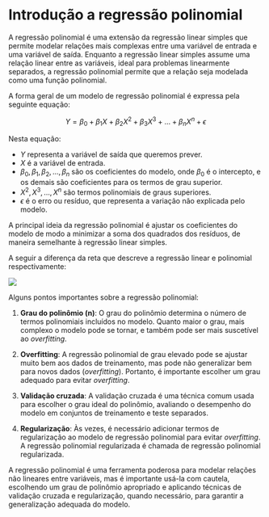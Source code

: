 # Introdução a regressão polinomial

A regressão polinomial é uma extensão da regressão linear simples que permite modelar relações mais complexas entre uma variável de entrada e uma variável de saída. Enquanto a regressão linear simples assume uma relação linear entre as variáveis, ideal para problemas linearmente separados, a regressão polinomial permite que a relação seja modelada como uma função polinomial.

A forma geral de um modelo de regressão polinomial é expressa pela seguinte equação:

$$
Y = \beta_0 + \beta_1X + \beta_2X^2 + \beta_3X^3 + \ldots + \beta_nX^n + \epsilon
$$

Nesta equação:

- $Y$ representa a variável de saída que queremos prever.
- $X$ é a variável de entrada.
- $\beta_0, \beta_1, \beta_2, \ldots, \beta_n$ são os coeficientes do modelo, onde $\beta_0$ é o intercepto, e os demais são coeficientes para os termos de grau superior.
- $X^2, X^3, \ldots, X^n$ são termos polinomiais de graus superiores.
- $\epsilon$ é o erro ou resíduo, que representa a variação não explicada pelo modelo.

A principal ideia da regressão polinomial é ajustar os coeficientes do modelo de modo a minimizar a soma dos quadrados dos resíduos, de maneira semelhante à regressão linear simples.

A seguir a diferença da reta que descreve a regressão linear e polinomial respectivamente:

![](./assets/regressao-linear-vs-polinomial.png~)

Alguns pontos importantes sobre a regressão polinomial:

1. **Grau do polinômio (n)**: O grau do polinômio determina o número de termos polinomiais incluídos no modelo. Quanto maior o grau, mais complexo o modelo pode se tornar, e também pode ser mais suscetível ao _overfitting_.

2. **Overfitting**: A regressão polinomial de grau elevado pode se ajustar muito bem aos dados de treinamento, mas pode não generalizar bem para novos dados (_overfitting_). Portanto, é importante escolher um grau adequado para evitar _overfitting_.

3. **Validação cruzada**: A validação cruzada é uma técnica comum usada para escolher o grau ideal do polinômio, avaliando o desempenho do modelo em conjuntos de treinamento e teste separados.

4. **Regularização**: Às vezes, é necessário adicionar termos de regularização ao modelo de regressão polinomial para evitar _overfitting_. A regressão polinomial regularizada é chamada de regressão polinomial regularizada.

A regressão polinomial é uma ferramenta poderosa para modelar relações não lineares entre variáveis, mas é importante usá-la com cautela, escolhendo um grau de polinômio apropriado e aplicando técnicas de validação cruzada e regularização, quando necessário, para garantir a generalização adequada do modelo.
